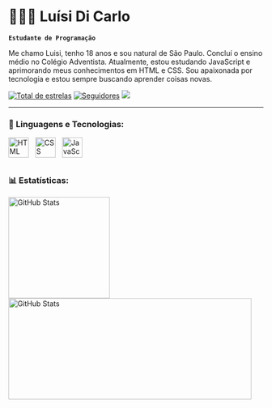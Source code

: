 # 👩🏻‍💻 Luísi Di Carlo

**`Estudante de Programação`**

Me chamo Luisi, tenho 18 anos e sou natural de São Paulo. Concluí o ensino médio no Colégio Adventista. Atualmente, estou estudando JavaScript e aprimorando meus conhecimentos em HTML e CSS. Sou apaixonada por tecnologia e estou sempre buscando aprender coisas novas.

<p align="left">
      <a href="https://github.com/LuisiDiCarlo?tab=repositories&sort=stargazers">
         <img alt="Total de estrelas" title="Total de estrelas GitHub" src="https://custom-icon-badges.demolab.com/github/stars/LuisiDiCarlo?color=55960c&style=for-the-badge&labelColor=488207&logo=star"/></a>
      <a href="https://github.com/LuisiDiCarlo?tab=followers">
         <img alt="Seguidores" title="Me siga no Github" src="https://custom-icon-badges.demolab.com/github/followers/LuisiDiCarlo?color=236ad3&labelColor=1155ba&style=for-the-badge&logo=person-add&label=Follow&logoColor=white"/></a>
         <a href="mailto:luisidicarlo19@gmail.com"><img src="https://img.shields.io/badge/-Gmail-%23333?style=for-the-badge&logo=gmail&logoColor=white" target="_blank"></a>
   </p>

---

### 🤖 Linguagens e Tecnologias:

<img 
    align="left" 
    alt="HTML"
    title="HTML" 
    width="40px" 
    style="padding-right: 10px;" 
    src="https://cdn.jsdelivr.net/gh/devicons/devicon@latest/icons/html5/html5-original.svg" 
/>
<img 
    align="left" 
    alt="CSS" 
    title="CSS"
    width="40px" 
    style="padding-right: 10px;" 
    src="https://cdn.jsdelivr.net/gh/devicons/devicon@latest/icons/css3/css3-original.svg" 
/>
<img 
    align="left" 
    alt="JavaScript" 
    title="JavaScript"
    width="40px" 
    style="padding-right: 10px;" 
    src="https://cdn.jsdelivr.net/gh/devicons/devicon@latest/icons/javascript/javascript-original.svg" 
/>

<br/>
<br/>
<br/>


### 📊 Estatísticas:

<p>
  <img 
    align="left" 
    alt="GitHub Stats" 
    height="200" 
    style="padding-right: 10px;" 
    src="https://github-readme-stats.vercel.app/api?username=LuisiDiCarlo&show_icons=true&theme=tokyonight&include_all_commits=true&locale=pt-br" 
  />

  <img 
      align="left" 
      alt="GitHub Stats" 
      height="200" 
      width='480'
      src="https://github-readme-stats.vercel.app/api/top-langs/?username=LuisiDiCarlo&theme=tokyonight&layout=compact&custom_title=Tecnologias&langs_count=9" 
  />
</p>


